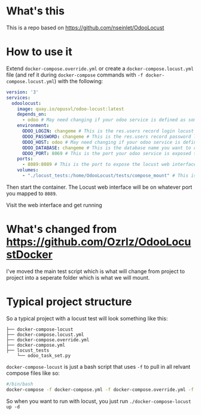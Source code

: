 # What's this
This is a repo based on https://github.com/nseinlet/OdooLocust


# How to use it
Extend `docker-compose.override.yml` or create a `docker-compose.locust.yml` file (and ref it during `docker-compose` commands with `-f docker-compose.locust.yml`) with the following:

```yaml
version: '3'
services:
  odoolocust:
    image: quay.io/opusvl/odoo-locust:latest
    depends_on:
      - odoo # May need changing if your odoo service is defined as something else in docker-compose.yml
    environment:
      ODOO_LOGIN: changeme # This is the res.users record login locust will auth with when running the tests
      ODOO_PASSWORD: changeme # This is the res.users record password locust will auth with when running the tests
      ODOO_HOST: odoo # May need changing if your odoo service is defined as something else in docker-compose.yml
      ODOO_DATABASE: changeme # This is the database name you want to connect to
      ODOO_PORT: 8069 # This is the port your odoo service is exposed to
    ports:
      - 8089:8089 # This is the port to expose the locust web interface to
    volumes:
      - "./locust_tests:/home/OdooLocust/tests/compose_mount" # This is where the `odoo_task_set.py` file will be situated

```

Then start the container. The Locust web interface will be on whatever port you mapped to `8089`.

Visit the web interface and get running


# What's changed from https://github.com/Ozrlz/OdooLocustDocker
I've moved the main test script which is what will change from project to project into a seperate folder which is what we will mount.

# Typical project structure
So a typical project with a locust test will look something like this:
```
├── docker-compose-locust
├── docker-compose.locust.yml
├── docker-compose.override.yml
├── docker-compose.yml
├── locust_tests
    └── odoo_task_set.py
```
`docker-compose-locust` is just a bash script that uses `-f` to pull in all relvant compose files like so:
```bash
#/bin/bash
docker-compose -f docker-compose.yml -f docker-compose.override.yml -f docker-compose.locust.yml $@
```
So when you want to run with locust, you just run `./docker-compose-locust up -d`
